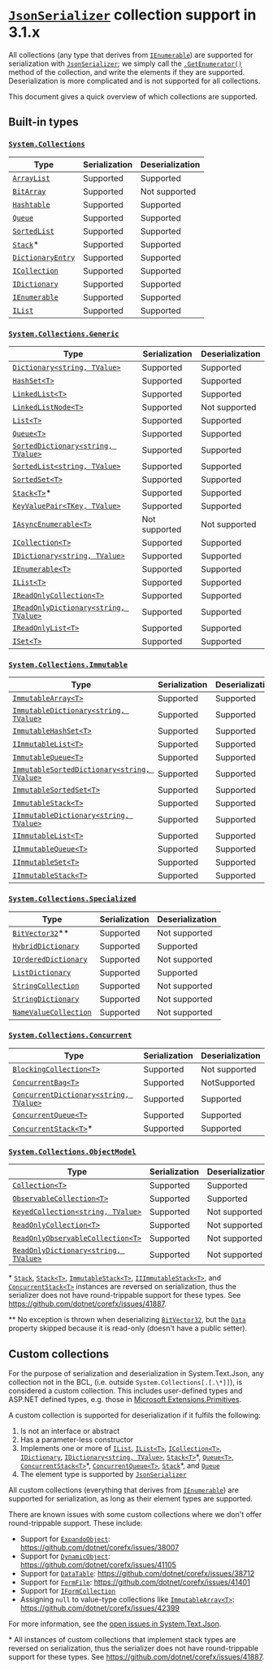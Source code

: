 # [`JsonSerializer`](https://docs.microsoft.com/dotnet/api/system.text.json.jsonserializer?view=netcore-3.1) collection support in 3.1.x

All collections (any type that derives from [`IEnumerable`](https://docs.microsoft.com/dotnet/api/system.collections.ienumerable?view=netcore-3.1))
are supported for serialization with [`JsonSerializer`](https://docs.microsoft.com/dotnet/api/system.text.json.jsonserializer?view=netcore-3.1);
we simply call the [`.GetEnumerator()`](https://docs.microsoft.com/dotnet/api/system.collections.ienumerable.getenumerator?view=netcore-3.1)
method of the collection, and write the elements if they are supported. Deserialization is more complicated and is not supported for all collections.

This document gives a quick overview of which collections are supported.

## Built-in types

### [`System.Collections`](https://docs.microsoft.com/dotnet/api/system.collections?view=netcore-3.1)

| Type | Serialization | Deserialization |
| --- | --- | --- |
| [`ArrayList`](https://docs.microsoft.com/dotnet/api/system.collections.arraylist?view=netcore-3.1) | Supported | Supported |
| [`BitArray`](https://docs.microsoft.com/dotnet/api/system.collections.bitarray?view=netcore-3.1) | Supported | Not supported |
| [`Hashtable`](https://docs.microsoft.com/dotnet/api/system.collections.hashtable?view=netcore-3.1) | Supported | Supported |
| [`Queue`](https://docs.microsoft.com/dotnet/api/system.collections.queue?view=netcore-3.1) | Supported | Supported |
| [`SortedList`](https://docs.microsoft.com/dotnet/api/system.collections.sortedlist?view=netcore-3.1) | Supported | Supported |
| [`Stack`](https://docs.microsoft.com/dotnet/api/system.collections.stack?view=netcore-3.1)* | Supported | Supported |
| [`DictionaryEntry`](https://docs.microsoft.com/dotnet/api/system.collections.dictionaryentry?view=netcore-3.1) | Supported | Supported |
| [`ICollection`](https://docs.microsoft.com/dotnet/api/system.collections.icollection?view=netcore-3.1) | Supported | Supported |
| [`IDictionary`](https://docs.microsoft.com/dotnet/api/system.collections.idictionary?view=netcore-3.1) | Supported | Supported |
| [`IEnumerable`](https://docs.microsoft.com/dotnet/api/system.collections.ienumerable?view=netcore-3.1) | Supported | Supported |
| [`IList`](https://docs.microsoft.com/dotnet/api/system.collections.ilist?view=netcore-3.1) | Supported | Supported |

### [`System.Collections.Generic`](https://docs.microsoft.com/dotnet/api/system.collections.generic?view=netcore-3.1)

| Type | Serialization | Deserialization |
| --- | --- | --- |
| [`Dictionary<string, TValue>`](https://docs.microsoft.com/dotnet/api/system.collections.generic.dictionary-2?view=netcore-3.1) | Supported | Supported |
| [`HashSet<T>`](https://docs.microsoft.com/dotnet/api/system.collections.generic.hashset-1?view=netcore-3.1) | Supported | Supported |
| [`LinkedList<T>`](https://docs.microsoft.com/dotnet/api/system.collections.generic.linkedlist-1?view=netcore-3.1) | Supported | Supported |
| [`LinkedListNode<T>`](https://docs.microsoft.com/dotnet/api/system.collections.generic.linkedlistnode-1?view=netcore-3.1) | Supported | Not supported |
| [`List<T>`](https://docs.microsoft.com/dotnet/api/system.collections.generic.list-1?view=netcore-3.1) | Supported | Supported |
| [`Queue<T>`](https://docs.microsoft.com/dotnet/api/system.collections.generic.queue-1?view=netcore-3.1) | Supported | Supported |
| [`SortedDictionary<string, TValue>`](https://docs.microsoft.com/dotnet/api/system.collections.generic.sorteddictionary-2?view=netcore-3.1) | Supported | Supported |
| [`SortedList<string, TValue>`](https://docs.microsoft.com/dotnet/api/system.collections.generic.sortedlist-2?view=netcore-3.1) | Supported | Supported |
| [`SortedSet<T>`](https://docs.microsoft.com/dotnet/api/system.collections.generic.sortedset-1?view=netcore-3.1) | Supported | Supported |
| [`Stack<T>`](https://docs.microsoft.com/dotnet/api/system.collections.generic.stack-1?view=netcore-3.1)* | Supported | Supported |
| [`KeyValuePair<TKey, TValue>`](https://docs.microsoft.com/dotnet/api/system.collections.generic.keyvaluepair-2?view=netcore-3.1) | Supported | Supported |
| [`IAsyncEnumerable<T>`](https://docs.microsoft.com/dotnet/api/system.collections.generic.iasyncenumerable-1?view=netcore-3.1) | Not supported | Not supported |
| [`ICollection<T>`](https://docs.microsoft.com/dotnet/api/system.collections.generic.icollection-1?view=netcore-3.1) | Supported | Supported |
| [`IDictionary<string, TValue>`](https://docs.microsoft.com/dotnet/api/system.collections.generic.idictionary-2?view=netcore-3.1) | Supported | Supported |
| [`IEnumerable<T>`](https://docs.microsoft.com/dotnet/api/system.collections.generic.ienumerable-1?view=netcore-3.1) | Supported | Supported |
| [`IList<T>`](https://docs.microsoft.com/dotnet/api/system.collections.generic.ilist-1?view=netcore-3.1) | Supported | Supported |
| [`IReadOnlyCollection<T>`](https://docs.microsoft.com/dotnet/api/system.collections.generic.ireadonlycollection-1?view=netcore-3.1) | Supported | Supported |
| [`IReadOnlyDictionary<string, TValue>`](https://docs.microsoft.com/dotnet/api/system.collections.generic.ireadonlydictionary-2?view=netcore-3.1) | Supported | Supported |
| [`IReadOnlyList<T>`](https://docs.microsoft.com/dotnet/api/system.collections.generic.ireadonlylist-1?view=netcore-3.1) | Supported | Supported |
| [`ISet<T>`](https://docs.microsoft.com/dotnet/api/system.collections.generic.iset-1?view=netcore-3.1) | Supported | Supported |

### [`System.Collections.Immutable`](https://docs.microsoft.com/dotnet/api/system.collections.immutable?view=netcore-3.1)

| Type | Serialization | Deserialization |
| --- | --- | --- |
| [`ImmutableArray<T>`](https://docs.microsoft.com/dotnet/api/system.collections.immutable.immutablearray-1?view=netcore-3.1) | Supported | Supported |
| [`ImmutableDictionary<string, TValue>`](https://docs.microsoft.com/dotnet/api/system.collections.immutable.immutabledictionary-2?view=netcore-3.1) | Supported | Supported |
| [`ImmutableHashSet<T>`](https://docs.microsoft.com/dotnet/api/system.collections.immutable.immutablehashset-1?view=netcore-3.1) | Supported | Supported |
| [`IImmutableList<T>`](https://docs.microsoft.com/dotnet/api/system.collections.immutable.iimmutablelist-1?view=netcore-3.1) | Supported | Supported |
| [`ImmutableQueue<T>`](https://docs.microsoft.com/dotnet/api/system.collections.immutable.immutablequeue-1?view=netcore-3.1) | Supported | Supported |
| [`ImmutableSortedDictionary<string, TValue>`](https://docs.microsoft.com/dotnet/api/system.collections.immutable.immutablesorteddictionary-2?view=netcore-3.1) | Supported | Supported |
| [`ImmutableSortedSet<T>`](https://docs.microsoft.com/dotnet/api/system.collections.immutable.immutablesortedset-1?view=netcore-3.1) | Supported | Supported |
| [`ImmutableStack<T>`](https://docs.microsoft.com/dotnet/api/system.collections.immutable.immutablestack-1?view=netcore-3.1) | Supported | Supported |
| [`IImmutableDictionary<string, TValue>`](https://docs.microsoft.com/dotnet/api/system.collections.immutable.iimmutabledictionary-2?view=netcore-3.1) | Supported | Supported |
| [`IImmutableList<T>`](https://docs.microsoft.com/dotnet/api/system.collections.immutable.iimmutablelist-1?view=netcore-3.1) | Supported | Supported |
| [`IImmutableQueue<T>`](https://docs.microsoft.com/dotnet/api/system.collections.immutable.iimmutablequeue-1?view=netcore-3.1) | Supported | Supported |
| [`IImmutableSet<T>`](https://docs.microsoft.com/dotnet/api/system.collections.immutable.iimmutableset-1?view=netcore-3.1) | Supported | Supported |
| [`IImmutableStack<T>`](https://docs.microsoft.com/dotnet/api/system.collections.immutable.iimmutablestack-1?view=netcore-3.1) | Supported | Supported |

### [`System.Collections.Specialized`](https://docs.microsoft.com/dotnet/api/system.collections.specialized?view=netcore-3.1)

| Type | Serialization | Deserialization |
| --- | --- | --- |
| [`BitVector32`](https://docs.microsoft.com/dotnet/api/system.collections.specialized.bitvector32?view=netcore-3.1)** | Supported | Not supported |
| [`HybridDictionary`](https://docs.microsoft.com/dotnet/api/system.collections.specialized.hybriddictionary?view=netcore-3.1) | Supported | Supported |
| [`IOrderedDictionary`](https://docs.microsoft.com/dotnet/api/system.collections.specialized.iordereddictionary?view=netcore-3.1) | Supported | Not supported |
| [`ListDictionary`](https://docs.microsoft.com/dotnet/api/system.collections.specialized.listdictionary?view=netcore-3.1) | Supported | Supported |
| [`StringCollection`](https://docs.microsoft.com/dotnet/api/system.collections.specialized.stringcollection?view=netcore-3.1) | Supported | Not supported |
| [`StringDictionary`](https://docs.microsoft.com/dotnet/api/system.collections.specialized.stringdictionary?view=netcore-3.1) | Supported | Not supported |
| [`NameValueCollection`](https://docs.microsoft.com/dotnet/api/system.collections.specialized.namevaluecollection?view=netcore-3.1) | Supported | Not supported |

### [`System.Collections.Concurrent`](https://docs.microsoft.com/dotnet/api/system.collections.concurrent?view=netcore-3.1)

| Type | Serialization | Deserialization |
| --- | --- | --- |
| [`BlockingCollection<T>`](https://docs.microsoft.com/dotnet/api/system.collections.concurrent.blockingcollection-1?view=netcore-3.1) | Supported | Not supported |
| [`ConcurrentBag<T>`](https://docs.microsoft.com/dotnet/api/system.collections.concurrent.concurrentbag-1?view=netcore-3.1) | Supported | NotSupported |
| [`ConcurrentDictionary<string, TValue>`](https://docs.microsoft.com/dotnet/api/system.collections.concurrent.concurrentdictionary-2?view=netcore-3.1) | Supported | Supported |
| [`ConcurrentQueue<T>`](https://docs.microsoft.com/dotnet/api/system.collections.concurrent.concurrentqueue-1?view=netcore-3.1) | Supported | Supported |
| [`ConcurrentStack<T>`](https://docs.microsoft.com/dotnet/api/system.collections.concurrent.stack-1?view=netcore-3.1)* | Supported | Supported |

### [`System.Collections.ObjectModel`](https://docs.microsoft.com/dotnet/api/system.collections.objectmodel?view=netcore-3.1)

| Type | Serialization | Deserialization |
| --- | --- | --- |
| [`Collection<T>`](https://docs.microsoft.com/dotnet/api/system.collections.objectmodel.collection-1?view=netcore-3.1) | Supported | Supported |
| [`ObservableCollection<T>`](https://docs.microsoft.com/dotnet/api/system.collections.objectmodel.observablecollection-1?view=netcore-3.1) | Supported | Supported |
| [`KeyedCollection<string, TValue>`](https://docs.microsoft.com/dotnet/api/system.collections.objectmodel.keyedcollection-2?view=netcore-3.1) | Supported | Not supported |
| [`ReadOnlyCollection<T>`](https://docs.microsoft.com/dotnet/api/system.collections.objectmodel.readonlycollection-1?view=netcore-3.1) | Supported | Not supported |
| [`ReadOnlyObservableCollection<T>`](https://docs.microsoft.com/dotnet/api/system.collections.objectmodel.readonlyobservablecollection-1?view=netcore-3.1) | Supported | Not supported |
| [`ReadOnlyDictionary<string, TValue>`](https://docs.microsoft.com/dotnet/api/system.collections.objectmodel.readonlydictionary-2?view=netcore-3.1) | Supported | Not supported |

\* [`Stack`](https://docs.microsoft.com/dotnet/api/system.collections.stack?view=netcore-3.1),
[`Stack<T>`](https://docs.microsoft.com/dotnet/api/system.collections.generic.stack-1?view=netcore-3.1),
[`ImmutableStack<T>`](https://docs.microsoft.com/dotnet/api/system.collections.immutable.immutablestack-1?view=netcore-3.1),
[`IIImmutableStack<T>`](https://docs.microsoft.com/dotnet/api/system.collections.immutable.iimmutablestack-1?view=netcore-3.1),
and [`ConcurrentStack<T>`](https://docs.microsoft.com/dotnet/api/system.collections.concurrent.concurrentstack-1?view=netcore-3.1)
instances are reversed on serialization, thus the serializer does not have round-trippable support
for these types. See https://github.com/dotnet/corefx/issues/41887.

\** No exception is thrown when deserializing [`BitVector32`](https://docs.microsoft.com/dotnet/api/system.collections.specialized.bitvector32?view=netcore-3.1),
but the [`Data`](https://docs.microsoft.com/en-us/dotnet/api/system.collections.specialized.bitvector32.data?view=netcore-3.1)
property skipped because it is read-only (doesn't have a public setter).

## Custom collections

For the purpose of serialization and deserialization in System.Text.Json, any
collection not in the BCL, (i.e. outside `System.Collections[.[.\*]]`), is considered
a custom collection. This includes user-defined types and ASP.NET defined types,
e.g. those in
[Microsoft.Extensions.Primitives](https://docs.microsoft.com/dotnet/api/microsoft.extensions.primitives?view=dotnet-plat-ext-3.1).

A custom collection is supported for deserialization if it fulfils the following:

1. Is not an interface or abstract
2. Has a parameter-less constructor
3. Implements one or more of
   [`IList`](https://docs.microsoft.com/dotnet/api/system.collections.ilist?view=netcore-3.1),
   [`IList<T>`](https://docs.microsoft.com/dotnet/api/system.collections.generic.ilist-1?view=netcore-3.1),
   [`ICollection<T>`](https://docs.microsoft.com/dotnet/api/system.collections.generic.icollection-1?view=netcore-3.1),
   [`IDictionary`](https://docs.microsoft.com/dotnet/api/system.collections.idictionary?view=netcore-3.1),
   [`IDictionary<string, TValue>`](https://docs.microsoft.com/dotnet/api/system.collections.generic.idictionary-2?view=netcore-3.1),
   [`Stack<T>`](https://docs.microsoft.com/dotnet/api/system.collections.generic.stack-1?view=netcore-3.1)\*,
   [`Queue<T>`](https://docs.microsoft.com/dotnet/api/system.collections.generic.queue-1?view=netcore-3.1),
   [`ConcurrentStack<T>`](https://docs.microsoft.com/dotnet/api/system.collections.concurrent.concurrentstack-1?view=netcore-3.1)\*,
   [`ConcurrentQueue<T>`](https://docs.microsoft.com/dotnet/api/system.collections.concurrent.concurrentqueue-1?view=netcore-3.1),
   [`Stack`](https://docs.microsoft.com/dotnet/api/system.collections.stack?view=netcore-3.1)\*,
   and [`Queue`](https://docs.microsoft.com/dotnet/api/system.collections.queue?view=netcore-3.1)
4. The element type is supported by [`JsonSerializer`](https://docs.microsoft.com/dotnet/api/system.text.json.jsonserializer?view=netcore-3.1)

All custom collections (everything that derives from [`IEnumerable`](https://docs.microsoft.com/dotnet/api/system.collections.ienumerable?view=netcore-3.1))
are supported for serialization, as long as their element types are supported.

There are known issues with some custom collections where we don't offer round-trippable support.
These include:

- Support for [`ExpandoObject`](https://docs.microsoft.com/dotnet/api/system.dynamic.expandoobject?view=netcore-3.1): https://github.com/dotnet/corefx/issues/38007
- Support for [`DynamicObject`](https://docs.microsoft.com/dotnet/api/system.dynamic.dynamicobject?view=netcore-3.1): https://github.com/dotnet/corefx/issues/41105
- Support for [`DataTable`](https://docs.microsoft.com/dotnet/api/system.data.datatable?view=netcore-3.1): https://github.com/dotnet/corefx/issues/38712
- Support for [`FormFile`](https://docs.microsoft.com/dotnet/api/microsoft.aspnetcore.http.formfile?view=aspnetcore-3.1): https://github.com/dotnet/corefx/issues/41401
- Support for [`IFormCollection`](https://docs.microsoft.com/dotnet/api/microsoft.aspnetcore.http.iformcollection?view=aspnetcore-3.1)
- Assigning `null` to value-type collections like [`ImmutableArray<T>`](https://docs.microsoft.com/dotnet/api/system.collections.immutable.immutablearray-1?view=netcore-3.1): https://github.com/dotnet/corefx/issues/42399

For more information, see the [open issues in System.Text.Json](https://github.com/dotnet/runtime/issues?q=is%3Aopen+is%3Aissue+label%3Aarea-System.Text.Json).

\* All instances of custom collections that implement stack types are reversed on serialization,
thus the serializer does not have round-trippable support for these types. See https://github.com/dotnet/corefx/issues/41887.
